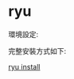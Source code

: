 # ryu
環境設定:

完整安裝方式如下:

[ryu install](https://github.com/s84175/sdn_study/blob/master/ryu/ryu%E7%9B%B8%E9%97%9C%E8%B3%87%E6%96%99/ryu_install.md)
